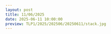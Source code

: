 ```yaml
---
layout: post
title: 11/06/2025
date: 2025-06-11 10:00:00
preview: TLP1/2025/202506/20250611/stack.jpg
---
```

